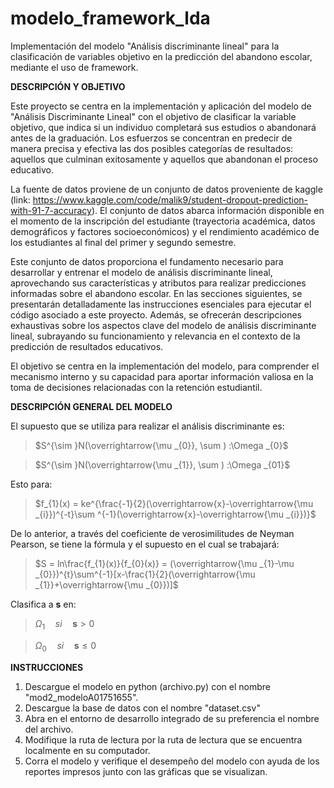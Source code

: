 # modelo_framework_lda

Implementación del modelo "Análisis discriminante lineal" para la clasificación de variables objetivo en la predicción del abandono escolar, mediante el uso de framework.

**DESCRIPCIÓN Y OBJETIVO**


Este proyecto se centra en la implementación y aplicación del modelo de "Análisis Discriminante Lineal" con el objetivo de clasificar la variable objetivo, que indica si un individuo completará sus estudios o abandonará antes de la graduación. Los esfuerzos se concentran en predecir de manera precisa y efectiva las dos posibles categorías de resultados: aquellos que culminan exitosamente y aquellos que abandonan el proceso educativo.

La fuente de datos proviene de un conjunto de datos proveniente de kaggle (link: https://www.kaggle.com/code/malik9/student-dropout-prediction-with-91-7-accuracy). El conjunto de datos abarca información disponible en el momento de la inscripción del estudiante (trayectoria académica, datos demográficos y factores socioeconómicos) y el rendimiento académico de los estudiantes al final del primer y segundo semestre.

Este conjunto de datos proporciona el fundamento necesario para desarrollar y entrenar el modelo de análisis discriminante lineal, aprovechando sus características y atributos para realizar predicciones informadas sobre el abandono escolar. En las secciones siguientes, se presentarán detalladamente las instrucciones esenciales para ejecutar el código asociado a este proyecto. Además, se ofrecerán descripciones exhaustivas sobre los aspectos clave del modelo de análisis discriminante lineal, subrayando su funcionamiento y relevancia en el contexto de la predicción de resultados educativos.

El objetivo se centra en la implementación del modelo, para comprender el mecanismo interno y su capacidad para aportar información valiosa en la toma de decisiones relacionadas con la retención estudiantil. 

**DESCRIPCIÓN GENERAL DEL MODELO**

El supuesto que se utiliza para realizar el análisis discriminante es:

> $S^{\sim }N(\overrightarrow{\mu _{0}}, \sum ) :\Omega _{0}$

> $S^{\sim }N(\overrightarrow{\mu _{1}}, \sum ) :\Omega _{01}$

Esto para:

> $f_{1}(x) = ke^{\frac{-1}{2}(\overrightarrow{x}-\overrightarrow{\mu _{i}})^{-t}\sum ^{-1}(\overrightarrow{x}-\overrightarrow{\mu _{i}})}$


De lo anterior, a través del coeficiente de verosimilitudes de Neyman Pearson, se tiene la fórmula y el supuesto en el cual se trabajará:


> $S = ln\frac{f_{1}(x)}{f_{0}(x)} = (\overrightarrow{\mu _{1}-\mu _{0}})^{t}\sum^{-1}[x-\frac{1}{2}(\overrightarrow{\mu _{1}}+\overrightarrow{\mu _{0}})]$

Clasifica a **s** en: 

> $\Omega _{1} \quad si \quad \boldsymbol{s}> 0$



> $\Omega _{0} \quad si \quad \boldsymbol{s}\leq  0$




**INSTRUCCIONES**


  1. Descargue el modelo en python (archivo.py) con el nombre "mod2_modeloA01751655".
  2. Descargue la base de datos con el nombre "dataset.csv"
  3. Abra en el entorno de desarrollo integrado de su preferencia el nombre del archivo.
  4. Modifique la ruta de lectura por la ruta de lectura que se encuentra localmente en su computador.
  5. Corra el modelo y verifique el desempeño del modelo con ayuda de los reportes impresos junto con las gráficas que se visualizan.

